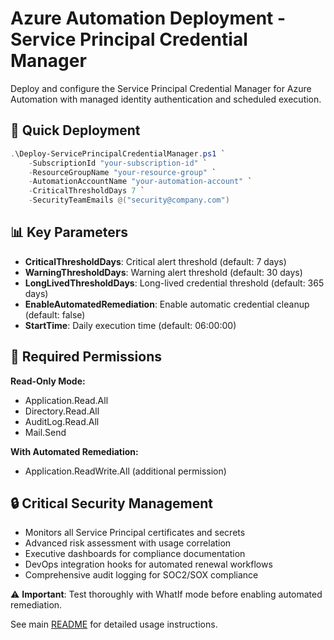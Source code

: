 # Azure Automation Deployment - Service Principal Credential Manager

Deploy and configure the Service Principal Credential Manager for Azure Automation with managed identity authentication and scheduled execution.

## 🚀 Quick Deployment

```powershell
.\Deploy-ServicePrincipalCredentialManager.ps1 `
    -SubscriptionId "your-subscription-id" `
    -ResourceGroupName "your-resource-group" `
    -AutomationAccountName "your-automation-account" `
    -CriticalThresholdDays 7 `
    -SecurityTeamEmails @("security@company.com")
```

## 📊 Key Parameters

- **CriticalThresholdDays**: Critical alert threshold (default: 7 days)
- **WarningThresholdDays**: Warning alert threshold (default: 30 days)
- **LongLivedThresholdDays**: Long-lived credential threshold (default: 365 days)
- **EnableAutomatedRemediation**: Enable automatic credential cleanup (default: false)
- **StartTime**: Daily execution time (default: 06:00:00)

## 🔐 Required Permissions

**Read-Only Mode:**
- Application.Read.All
- Directory.Read.All
- AuditLog.Read.All
- Mail.Send

**With Automated Remediation:**
- Application.ReadWrite.All (additional permission)

## 🔒 Critical Security Management

- Monitors all Service Principal certificates and secrets
- Advanced risk assessment with usage correlation
- Executive dashboards for compliance documentation
- DevOps integration hooks for automated renewal workflows
- Comprehensive audit logging for SOC2/SOX compliance

⚠️ **Important**: Test thoroughly with WhatIf mode before enabling automated remediation.

See main [README](../README.md) for detailed usage instructions.